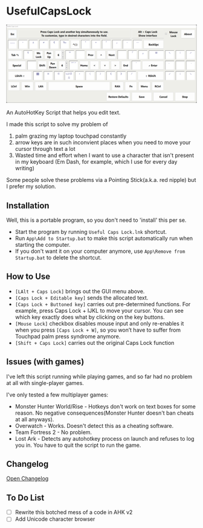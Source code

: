 # UsefulCapsLock
![Gui](/etc/V170GUI.png)

An AutoHotKey Script that helps you edit text.

I made this script to solve my problem of
1. palm grazing my laptop touchpad constantly
2. arrow keys are in such inconvient places when you need to move your cursor through text a lot
3. Wasted time and effort when I want to use a character that isn't present in my keyboard (Em Dash, for example, which I use for every day writing)

Some people solve these problems via a Pointing Stick(a.k.a. red nipple) but I prefer my solution.

## Installation
Well, this is a portable program, so you don't need to 'install' this per se.
* Start the program by running `Useful Caps Lock.lnk` shortcut.
* Run `App\Add to Startup.bat` to make this script automatically run when starting the computer.
* If you don't want it on your computer anymore, use `App\Remove from Startup.bat` to delete the shortcut.

## How to Use
* `[LAlt + Caps Lock]` brings out the GUI menu above. 
* `[Caps Lock + Editable key]` sends the allocated text.
* `[Caps Lock + Buttoned key]` carries out pre-determined functions. For example, press Caps Lock + IJKL to move your cursor. You can see which key exactly does what by clicking on the key buttons.
* `[Mouse Lock]` checkbox disables mouse input and only re-enables it when you press `[Caps Lock + W]`, so you won’t have to suffer from Touchpad palm press syndrome anymore.
* `[Shift + Caps Lock]` carries out the original Caps Lock function

## Issues (with games)
I've left this script running while playing games, and so far had no problem at all with single-player games.

I've only tested a few multiplayer games:
* Monster Hunter World/Rise - Hotkeys don't work on text boxes for some reason. No negative consequences(Monster Hunter doesn't ban cheats at all anyways).
* Overwatch - Works. Doesn't detect this as a cheating software.
* Team Fortress 2 - No problem.
* Lost Ark - Detects any autohotkey process on launch and refuses to log you in. You have to quit the script to run the game.

## Changelog
[Open Changelog](Changelog.md)

## To Do List
- [ ] Rewrite this botched mess of a code in AHK v2
- [ ] Add Unicode character browser
